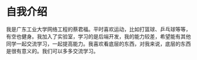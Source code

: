 # 自我介绍


我是广东工业大学网络工程的蔡君福。平时喜欢运动，比如打篮球、乒乓球等等，有空也健身。我加入了实验室，学习的是后端开发，我的能力较差，希望能有其他同学一起交流学习，一起提高能力。我喜欢看底层的东西，对我来说，底层的东西是很有意义的。我们可以多多交流学习。
